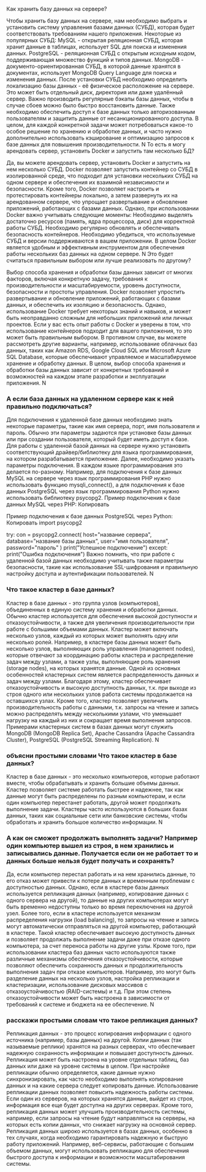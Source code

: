 Как хранить базу данных на сервере?

Чтобы хранить базу данных на сервере, нам необходимо выбрать и установить систему управления базами данных (СУБД), которая будет соответствовать требованиям нашего приложения. Некоторые из популярных СУБД:
MySQL - открытая реляционная СУБД, которая хранит данные в таблицах, использует SQL для поиска и изменения данных.
PostgreSQL - реляционная СУБД с открытым исходным кодом, поддерживающая множество функций и типов данных.
MongoDB - документо-ориентированная СУБД, в которой данные хранятся в документах, использует MongoDB Query Language для поиска и изменения данных.
После установки СУБД необходимо определить локализацию базы данных - её физическое расположение на сервере. Это может быть отдельный диск, директория или даже удалённый сервер. Важно производить регулярные бэкапы базы данных, чтобы в случае сбоев можно было быстро восстановить данные. Также необходимо обеспечить доступ к базе данных только авторизованным пользователям и защитить данные от несанкционированного доступа.
В целом, для каждой конкретной задачи может потребоваться какое-то особое решение по хранению и обработке данных, и часто нужно дополнительно использовать кэширование и оптимизацию запросов к базе данных для повышения производительности.
N
То есть я могу арендовать сервер, установить Docker и запустить там несколько БД?

Да, вы можете арендовать сервер, установить Docker и запустить на нем несколько СУБД. Docker позволяет запустить контейнер со СУБД в изолированной среде, что подходит для установки нескольких СУБД на одном сервере и обеспечения их взаимной независимости и безопасности.
Кроме того, Docker позволяет настроить и протестировать контейнеры локально, а затем развернуть их на арендованном сервере, что упрощает развертывание и обновление приложений, работающих с базами данных.
Однако, при использовании Docker важно учитывать следующие моменты:
Необходимо выделять достаточно ресурсов (память, ядра процессора, диск) для корректной работы СУБД.
Необходимо регулярно обновлять и обеспечивать безопасность контейнеров.
Необходимо убедиться, что используемые СУБД и версии поддерживаются в вашем приложении.
В целом Docker является удобным и эффективным инструментом для обеспечения работы нескольких баз данных на одном сервере.
N
Это будет считаться правильным выбором или лучше реализовать по другому?

Выбор способа хранения и обработки базы данных зависит от многих факторов, включая конкретную задачу, требования к производительности и масштабируемости, уровень доступности, безопасности и простоты управления.
Docker позволяет упростить развертывание и обновление приложений, работающих с базами данных, и обеспечить их изоляцию и безопасность. Однако, использование Docker требует некоторых знаний и навыков, и может быть неоправданно сложным для небольших приложений или личных проектов.
Если у вас есть опыт работы с Docker и уверены в том, что использование контейнеров подходит для вашего приложения, то это может быть правильным выбором. В противном случае, вы можете рассмотреть другие варианты, например, использование облачных баз данных, таких как Amazon RDS, Google Cloud SQL или Microsoft Azure SQL Database, которые обеспечивают управляемое и масштабируемое хранение и обработку данных.
В целом, выбор способа хранения и обработки базы данных зависит от конкретных требований и возможностей на каждом этапе разработки и эксплуатации приложения.
N
### А если база данных на удаленном сервере как к ней правильно подключаться?

Для подключения к удаленной базе данных необходимо знать некоторые параметры, такие как имя сервера, порт, имя пользователя и пароль. Обычно эти параметры задаются при установке базы данных или при создании пользователя, который будет иметь доступ к базе.
Для работы с удаленной базой данных на сервере нужно установить соответствующий драйвер/библиотеку для языка программирования, на котором разрабатывается приложение.
Далее, необходимо указать параметры подключения. В каждом языке программирования это делается по-разному. Например, для подключения к базе данных MySQL на сервере через язык программирования PHP нужно использовать функцию mysqli_connect(), а для подключения к базе данных PostgreSQL через язык программирования Python нужно использовать библиотеку psycopg2.
Пример подключения к базе данных MySQL через PHP:
Копировать
<?php
    $servername = "название сервера";
    $username = "имя пользователя";
    $password = "пароль";
    $dbname = "название базы данных";

    // Создаем подключение
    $conn = mysqli_connect($servername, $username, $password, $dbname);

    // Проверяем соединение
    if (!$conn) {
        die("Ошибка подключения: " . mysqli_connect_error());
    }
    echo "Успешное подключение";
?>
Пример подключения к базе данных PostgreSQL через Python:
Копировать
import psycopg2

try:
    con = psycopg2.connect(
        host="название сервера",
        database="название базы данных",
        user="имя пользователя",
        password="пароль"
    )
    print("Успешное подключение")
except:
    print("Ошибка подключения")
Важно помнить, что при работе с удаленной базой данных необходимо учитывать также параметры безопасности, такие как использование SSL-шифрования и правильную настройку доступа и аутентификации пользователей.
N
### Что такое кластер в базе данных?

Кластер в базе данных - это группа узлов (компьютеров), объединенных в единую систему хранения и обработки данных. Обычно кластер используется для обеспечения высокой доступности и отказоустойчивости, а также для увеличения производительности при работе с большими объемами данных.
Кластер может включать несколько узлов, каждый из которых может выполнять одну или несколько ролей. Например, в кластере базы данных может быть несколько узлов, выполняющих роль управления (management nodes), которые отвечают за координацию работы кластера и распределение задач между узлами, а также узлы, выполняющие роль хранения (storage nodes), на которых хранятся данные.
Одной из основных особенностей кластерных систем является распределенность данных и задач между узлами. Благодаря этому, кластер обеспечивает отказоустойчивость и высокую доступность данных, т.к. при выходе из строя одного или нескольких узлов работа системы продолжается на оставшихся узлах.
Кроме того, кластер позволяет увеличить производительность работы с данными, т.к. запросы на чтение и запись можно распределять между несколькими узлами, что уменьшает нагрузку на каждый из них и сокращает время выполнения запросов.
Примерами кластерных систем в базах данных могут служить MongoDB (MongoDB Replica Set), Apache Cassandra (Apache Cassandra Cluster), PostgreSQL (PostgreSQL Streaming Replication).
N
### объясни простыми словами Что такое кластер в базе данных?

Кластер в базе данных - это несколько компьютеров, которые работают вместе, чтобы обрабатывать и хранить большие объемы данных. Кластер позволяет системе работать быстрее и надежнее, так как данные могут быть распределены по разным компьютерам, и если один компьютер перестанет работать, другой может продолжать выполнение задачи. Кластеры часто используются в больших базах данных, таких как социальные сети или банковские системы, чтобы обработать и хранить большое количество информации.
N
### А как он сможет продолжать выполнять задачи? Например один компьютер вышел из строя, в нем хранились и записывались данные. Получается если он не работает то и данных больше нельзя будет получать и сохранять?

Да, если компьютер перестал работать и на нем хранились данные, то его отказ может привести к потере данных и временным проблемам с доступностью данных. Однако, если в кластере базы данных используется репликация данных (например, копирование данных с одного сервера на другой), то данные на других компьютерах могут быть временно недоступны только во время переключения на другой узел. Более того, если в кластере используется механизм распределения нагрузки (load balancing), то запросы на чтение и запись могут автоматически отправляться на другой компьютер, работающий в кластере. Такой кластер обеспечивает высокую доступность данных и позволяет продолжать выполнение задачи даже при отказе одного компьютера, за счет переноса работы на другие узлы.
Кроме того, при использовании кластера баз данных часто используются также различные механизмы обеспечения отказоустойчивости, которые позволяют обеспечить сохранность данных и продолжительность выполнения задач при отказе компьютеров. Например, это могут быть разделение данных на несколько узлов, настройка репликации и кластеризации, использование дисковых массивов с отказоустойчивостью (RAID-системы) и т.д. При этом степень отказоустойчивости может быть настроена в зависимости от требований к системе и бюджета на ее обеспечение.
N
### расскажи простыми словам что такое репликация данных?

Репликация данных - это процесс копирования информации с одного источника (например, базы данных) на другой. Копии данных (так называемые реплики) хранятся на разных серверах, что обеспечивает надежную сохранность информации и повышает доступность данных.
Репликация может быть настроена на уровне отдельных таблиц, баз данных или даже на уровне системы в целом. При настройке репликации обычно определяется, какие данные нужно синхронизировать, как часто необходимо выполнять копирование данных и на какие сервера следует копировать данные.
Использование репликации данных позволяет повысить надежность работы системы. Если один из серверов, на которых хранятся данные, выйдет из строя, информация все еще будет доступна на других серверах. Кроме того, репликация данных может улучшить производительность системы, например, если запросы на чтение будут направляться на серверы, на которых есть копии данных, что снижает нагрузку на основной сервер.
Репликация данных широко используется в базах данных, особенно в тех случаях, когда необходимо гарантировать надежную и быструю работу приложений. Например, веб-сервисы, работающие с большим объемом данных, могут использовать репликацию для обеспечения быстрого доступа к информации и возможности масштабирования системы.
